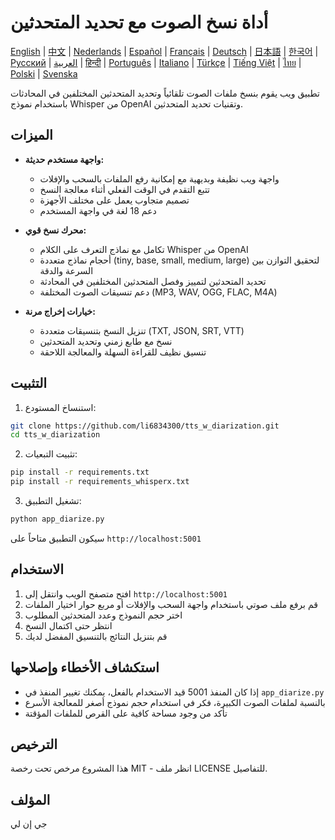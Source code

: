 # أداة نسخ الصوت مع تحديد المتحدثين

[English](../../README.md) | [中文](README_zh.md) | [Nederlands](README_nl.md) | [Español](README_es.md) | [Français](README_fr.md) | [Deutsch](README_de.md) | [日本語](README_ja.md) | [한국어](README_ko.md) | [Русский](README_ru.md) | [العربية](README_ar.md) | [हिन्दी](README_hi.md) | [Português](README_pt.md) | [Italiano](README_it.md) | [Türkçe](README_tr.md) | [Tiếng Việt](README_vi.md) | [ไทย](README_th.md) | [Polski](README_pl.md) | [Svenska](README_sv.md)

تطبيق ويب يقوم بنسخ ملفات الصوت تلقائياً وتحديد المتحدثين المختلفين في المحادثات باستخدام نموذج Whisper من OpenAI وتقنيات تحديد المتحدثين.

## الميزات

- **واجهة مستخدم حديثة:**
  * واجهة ويب نظيفة وبديهية مع إمكانية رفع الملفات بالسحب والإفلات
  * تتبع التقدم في الوقت الفعلي أثناء معالجة النسخ
  * تصميم متجاوب يعمل على مختلف الأجهزة
  * دعم 18 لغة في واجهة المستخدم

- **محرك نسخ قوي:**
  * تكامل مع نماذج التعرف على الكلام Whisper من OpenAI
  * أحجام نماذج متعددة (tiny, base, small, medium, large) لتحقيق التوازن بين السرعة والدقة
  * تحديد المتحدثين لتمييز وفصل المتحدثين المختلفين في المحادثة
  * دعم تنسيقات الصوت المختلفة (MP3, WAV, OGG, FLAC, M4A)

- **خيارات إخراج مرنة:**
  * تنزيل النسخ بتنسيقات متعددة (TXT, JSON, SRT, VTT)
  * نسخ مع طابع زمني وتحديد المتحدثين
  * تنسيق نظيف للقراءة السهلة والمعالجة اللاحقة

## التثبيت

1. استنساخ المستودع:
```bash
git clone https://github.com/li6834300/tts_w_diarization.git
cd tts_w_diarization
```

2. تثبيت التبعيات:
```bash
pip install -r requirements.txt
pip install -r requirements_whisperx.txt
```

3. تشغيل التطبيق:
```bash
python app_diarize.py
```

سيكون التطبيق متاحاً على `http://localhost:5001`

## الاستخدام

1. افتح متصفح الويب وانتقل إلى `http://localhost:5001`
2. قم برفع ملف صوتي باستخدام واجهة السحب والإفلات أو مربع حوار اختيار الملفات
3. اختر حجم النموذج وعدد المتحدثين المطلوب
4. انتظر حتى اكتمال النسخ
5. قم بتنزيل النتائج بالتنسيق المفضل لديك

## استكشاف الأخطاء وإصلاحها

- إذا كان المنفذ 5001 قيد الاستخدام بالفعل، يمكنك تغيير المنفذ في `app_diarize.py`
- بالنسبة لملفات الصوت الكبيرة، فكر في استخدام حجم نموذج أصغر للمعالجة الأسرع
- تأكد من وجود مساحة كافية على القرص للملفات المؤقتة

## الترخيص

هذا المشروع مرخص تحت رخصة MIT - انظر ملف LICENSE للتفاصيل.

## المؤلف

جي إن لي 